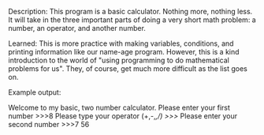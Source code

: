 Description: This program is a basic calculator. Nothing more, nothing less. It will take in the three important parts of doing a very short math problem: a number, an operator, and another number.

Learned: This is more practice with making variables, conditions, and printing information like our name-age program. However, this is a kind introduction to the world of "using programming to do mathematical problems for us". They, of course, get much more difficult as the list goes on.

Example output: 

Welcome to my basic, two number calculator.
Please enter your first number >>>8
Please type your operator (+,-,*,/) >>>*
Please enter your second number >>>7
56